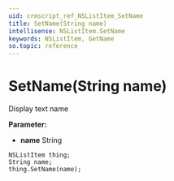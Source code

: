 ```yaml
---
uid: crmscript_ref_NSListItem_SetName
title: SetName(String name)
intellisense: NSListItem.SetName
keywords: NSListItem, GetName
so.topic: reference
---
```


# SetName(String name)

Display text name

**Parameter:** 
* **name** String

```crmscript
NSListItem thing;
String name;
thing.SetName(name);
```

